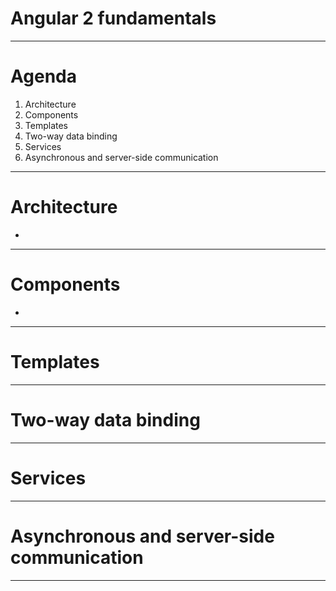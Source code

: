 # Angular 2 fundamentals

---

# Agenda

1. Architecture
2. Components
3. Templates
4. Two-way data binding
5. Services
6. Asynchronous and server-side communication

---

# Architecture

-

---

# Components

-

---

# Templates

---

# Two-way data binding

---

# Services

---

# Asynchronous and server-side communication

---
